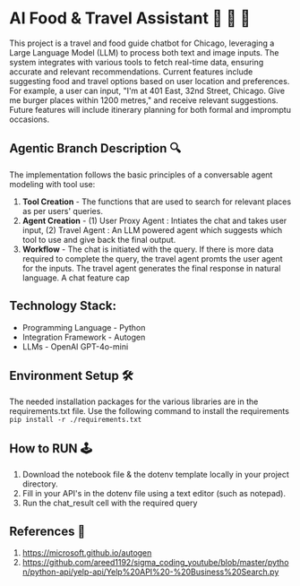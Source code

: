 # AI Food & Travel Assistant 📄 💬 🤖
This project is a travel and food guide chatbot for Chicago, leveraging a Large Language Model (LLM) to process both text and image inputs. The system integrates with various tools to fetch real-time data, ensuring accurate and relevant recommendations. Current features include suggesting food and travel options based on user location and preferences. For example, a user can input, "I'm at 401 East, 32nd Street, Chicago. Give me burger places within 1200 metres," and receive relevant suggestions. Future features will include itinerary planning for both formal and impromptu occasions.

## Agentic Branch Description 🔍
The implementation follows the basic principles of a conversable agent modeling with tool use:
1. **Tool Creation** - The functions that are used to search for relevant places as per users' queries. 
2. **Agent Creation** - (1) User Proxy Agent : Intiates the chat and takes user input, (2) Travel Agent : An LLM powered agent which suggests which tool to use and give back the final output.
3. **Workflow** - The chat is initiated with the query. If there is more data required to complete the query, the travel agent promts the user agent for the inputs. The travel agent generates the final response in natural language. A chat feature cap

## Technology Stack:
- Programming Language - Python
- Integration Framework - Autogen
- LLMs - OpenAI GPT-4o-mini

## Environment Setup 🛠️
The needed installation packages for the various libraries are in the requirements.txt file. Use the following command to install the requirements ```pip install -r ./requirements.txt```

## How to RUN 🕹️
1. Download the notebook file & the dotenv template locally in your project directory.
2. Fill in your API's in the dotenv file using a text editor (such as notepad).
3. Run the chat_result cell with the required query

## References 🙌
1. https://microsoft.github.io/autogen
2. https://github.com/areed1192/sigma_coding_youtube/blob/master/python/python-api/yelp-api/Yelp%20API%20-%20Business%20Search.py

